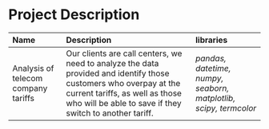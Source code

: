 # Project Description

| Name | Description | libraries | 
| :---------------------- | :---------------------- | :---------------------- |
| Analysis of telecom company tariffs | Our clients are call centers, we need to analyze the data provided and identify those customers who overpay at the current tariffs, as well as those who will be able to save if they switch to another tariff. | *pandas, datetime, numpy, seaborn, matplotlib, scipy, termcolor* |
